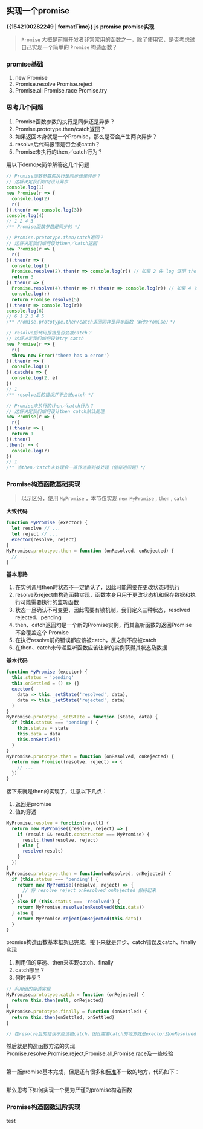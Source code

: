 ## 实现一个promise

<b class="update-time">{{1542100282249 | formatTime}}</b>
<b class='type'>js</b>
<b class='kw'>promise</b> <b class='kw'>promise实现</b>

> `Promise` 大概是前端开发者非常常用的函数之一，除了使用它，是否考虑过自己实现一个简单的 `Promise` 构造函数？

### promise基础

1. new Promise
2. Promise.resolve Promise.reject
3. Promise.all Promise.race Promise.try

### 思考几个问题

1. Promise函数参数的执行是同步还是异步？
2. Promise.prototype.then/catch返回？
3. 如果返回本身就是一个Promise，那么是否会产生两次异步？
4. resolve后代码报错是否会被catch？
5. Promise未执行的then／catch行为？

用以下demo来简单解答这几个问题

```JavaScript
// Promise函数参数的执行是同步还是异步？
// 这将决定我们如何设计异步
console.log(1)
new Promise(r => {
  console.log(2)
  r()
}).then(r => console.log(3))
console.log(4)
// 1 2 4 3
/** Promise函数参数是同步的 */

// Promise.prototype.then/catch返回？
// 这将决定我们如何设计then／catch返回
new Promise(r => {
  r()
}).then(r => {
  console.log(1)
  Promise.resolve(2).then(r => console.log(r)) // 如果 2 先 log 证明 then 返回一个异步函数
  return 3
}).then(r => {
  Promise.resolve(4).then(r => r).then(r => console.log(r)) // 如果 4 先 log 证明 then fn 返回 promise 不会覆盖原 promise
  console.log(r)
  return Promise.resolve(5)
}).then(r => console.log(r))
console.log(6)
// 6 1 2 3 4 5
/** Promise.prototype.then/catch返回同样是异步函数（新的Promise）*/

// resolve后代码报错是否会被catch？
// 这将决定我们如何设计try catch
new Promise(r => {
  r()
  throw new Error('there has a error')
}).then(r => {
  console.log(1)
}).catch(e => {
  console.log(2, e)
})
// 1
/** resolve后的错误并不会被catch */

// Promise未执行的then／catch行为？
// 这将决定我们如何设计then catch默认处理
new Promise(r => {
  r()
}).then(r => {
  return 1
}).then()
.then(r => {
  console.log(r)
})
// 1
/** 当then／catch未处理会一直传递直到被处理（值穿透问题）*/
```

### Promise构造函数基础实现

> 以示区分，使用 `MyPromise` ，本节仅实现 `new MyPromise` , `then` , `catch`

**大致代码**

```JavaScript
function MyPromise (exector) {
  let resolve // ...
  let reject // ...
  exector(resolve, reject)
}
MyPromise.prototype.then = function (onResolved, onRejected) {
  // ...
}
```

**基本思路**

1. 在实例调用then时状态不一定确认了，因此可能需要在更改状态时执行
2. resolve及reject由构造函数实现，函数本身只用于更改状态机和保存数据和执行可能需要执行的监听函数
3. 状态一旦确认不可变更，因此需要有锁机制，我们定义三种状态，resolved rejected，pending
4. then、catch返回均是一个新的Promise实例，而其监听函数的返回Promise 不会覆盖这个 Promise
5. 在执行resolve前的错误都应该被catch，反之则不应被catch
6. 在then、catch未传递监听函数应该让新的实例获得其状态及数据

**基本代码**

```JavaScript
function MyPromise (exector) {
  this.status = 'pending'
  this.onSettled = () => {}
  exector(
    data => this._setState('resolved', data),
    data => this._setState('rejected', data)
  )
}
MyPromise.prototype._setState = function (state, data) {
  if (this.status === 'pending') {
    this.status = state
    this.data = data
    this.onSettled()
  }
}
MyPromise.prototype.then = function (onResolved, onRejected) {
  return new Promise((resolve, reject) => {
    // ...
  })
}
```

接下来就是then的实现了，注意以下几点：

1. 返回是promise
2. 值的穿透

```JavaScript
MyPromise.resolve = function(result) {
  return new MyPromise((resolve, reject) => {
    if (result && result.constructor === MyPromise) {
      result.then(resolve, reject)
    } else {
      resolve(result)
    }
  })
}
MyPromise.prototype.then = function(onResolved, onRejected) {
  if (this.status === 'pending') {
    return new MyPromise((resolve, reject) => {
      // 将 resolve reject onResolved onRejected 保持起来
    })
  } else if (this.status === 'resolved') {
    return MyPromise.resolve(onResolved(this.data))
  } else {
    return MyPromise.reject(onRejected(this.data))
  }
}
```

promise构造函数基本框架已完成，接下来就是异步、catch错误及catch、finally实现

1. 利用值的穿透、then来实现catch、finally
2. catch哪里？
3. 何时异步？

```JavaScript
// 利用值的穿透实现
MyPromise.prototype.catch = function (onRejected) {
  return this.then(null, onRejected)
}
MyPromise.prototype.finally = function (onSettled) {
  return this.then(onSettled, onSettled)
}

// 在resolve后的错误不应该被catch，因此需要catch的地方就是exector及onResolved
```

然后就是构造函数方法的实现Promise.resolve,Promise.reject,Promise.all,Promise.race及一些校验

```JavaScript
```

第一版promise基本完成，但是还有很多和[标准](https://promisesaplus.com/)不一致的地方，代码如下：

```JavaScript
```

那么思考下如何实现一个更为严谨的promise构造函数  

### Promise构造函数进阶实现
test
